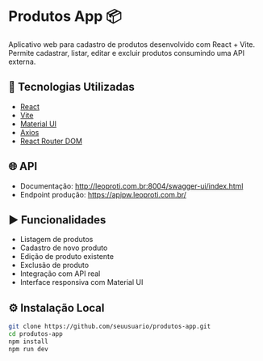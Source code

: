 # Produtos App 📦

Aplicativo web para cadastro de produtos desenvolvido com React + Vite. Permite cadastrar, listar, editar e excluir produtos consumindo uma API externa.

## 🔧 Tecnologias Utilizadas

- [React](https://reactjs.org/)
- [Vite](https://vitejs.dev/)
- [Material UI](https://mui.com/)
- [Axios](https://axios-http.com/)
- [React Router DOM](https://reactrouter.com/)

## 🌐 API

- Documentação: http://leoproti.com.br:8004/swagger-ui/index.html  
- Endpoint produção: https://apipw.leoproti.com.br/

## ▶️ Funcionalidades

- Listagem de produtos
- Cadastro de novo produto
- Edição de produto existente
- Exclusão de produto
- Integração com API real
- Interface responsiva com Material UI

## ⚙️ Instalação Local

```bash
git clone https://github.com/seuusuario/produtos-app.git
cd produtos-app
npm install
npm run dev

